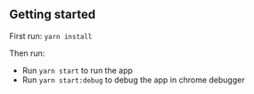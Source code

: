 ## Getting started

First run: `yarn install`

Then run:

* Run `yarn start` to run the app
* Run `yarn start:debug` to debug the app in chrome debugger

